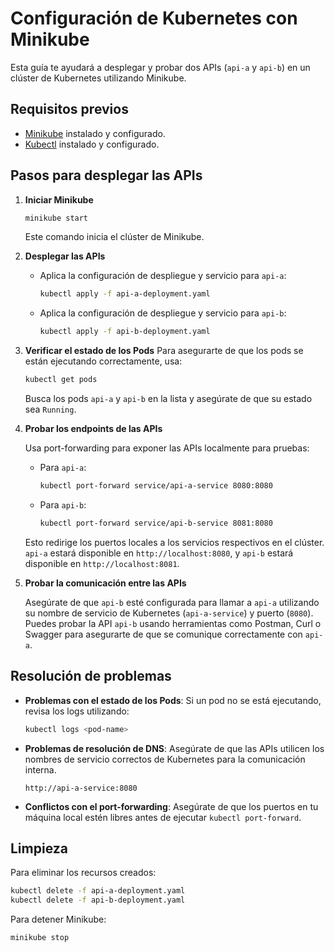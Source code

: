 # Configuración de Kubernetes con Minikube

Esta guía te ayudará a desplegar y probar dos APIs (`api-a` y `api-b`) en un clúster de Kubernetes utilizando Minikube.

## Requisitos previos

- [Minikube](https://minikube.sigs.k8s.io/docs/) instalado y configurado.
- [Kubectl](https://kubernetes.io/docs/tasks/tools/) instalado y configurado.

## Pasos para desplegar las APIs

1. **Iniciar Minikube**

   ```bash
   minikube start
   ```

   Este comando inicia el clúster de Minikube.

2. **Desplegar las APIs**

   - Aplica la configuración de despliegue y servicio para `api-a`:
     ```bash
     kubectl apply -f api-a-deployment.yaml
     ```
   - Aplica la configuración de despliegue y servicio para `api-b`:
     ```bash
     kubectl apply -f api-b-deployment.yaml
     ```

3. **Verificar el estado de los Pods**
   Para asegurarte de que los pods se están ejecutando correctamente, usa:

   ```bash
   kubectl get pods
   ```

   Busca los pods `api-a` y `api-b` en la lista y asegúrate de que su estado sea `Running`.

4. **Probar los endpoints de las APIs**

   Usa port-forwarding para exponer las APIs localmente para pruebas:

   - Para `api-a`:
     ```bash
     kubectl port-forward service/api-a-service 8080:8080
     ```
   - Para `api-b`:
     ```bash
     kubectl port-forward service/api-b-service 8081:8080
     ```

   Esto redirige los puertos locales a los servicios respectivos en el clúster. `api-a` estará disponible en `http://localhost:8080`, y `api-b` estará disponible en `http://localhost:8081`.

5. **Probar la comunicación entre las APIs**

   Asegúrate de que `api-b` esté configurada para llamar a `api-a` utilizando su nombre de servicio de Kubernetes (`api-a-service`) y puerto (`8080`). Puedes probar la API `api-b` usando herramientas como Postman, Curl o Swagger para asegurarte de que se comunique correctamente con `api-a`.

## Resolución de problemas

- **Problemas con el estado de los Pods**:
  Si un pod no se está ejecutando, revisa los logs utilizando:

  ```bash
  kubectl logs <pod-name>
  ```

- **Problemas de resolución de DNS**:
  Asegúrate de que las APIs utilicen los nombres de servicio correctos de Kubernetes para la comunicación interna.

  ```
  http://api-a-service:8080
  ```

- **Conflictos con el port-forwarding**:
  Asegúrate de que los puertos en tu máquina local estén libres antes de ejecutar `kubectl port-forward`.

## Limpieza

Para eliminar los recursos creados:

```bash
kubectl delete -f api-a-deployment.yaml
kubectl delete -f api-b-deployment.yaml
```

Para detener Minikube:

```bash
minikube stop
```

#
